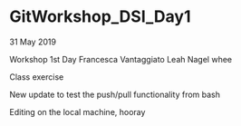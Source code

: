 # GitWorkshop_DSI_Day1
31 May 2019

Workshop 1st Day
Francesca Vantaggiato
Leah Nagel whee

Class exercise

New update to test the push/pull functionality from bash

Editing on the local machine, hooray